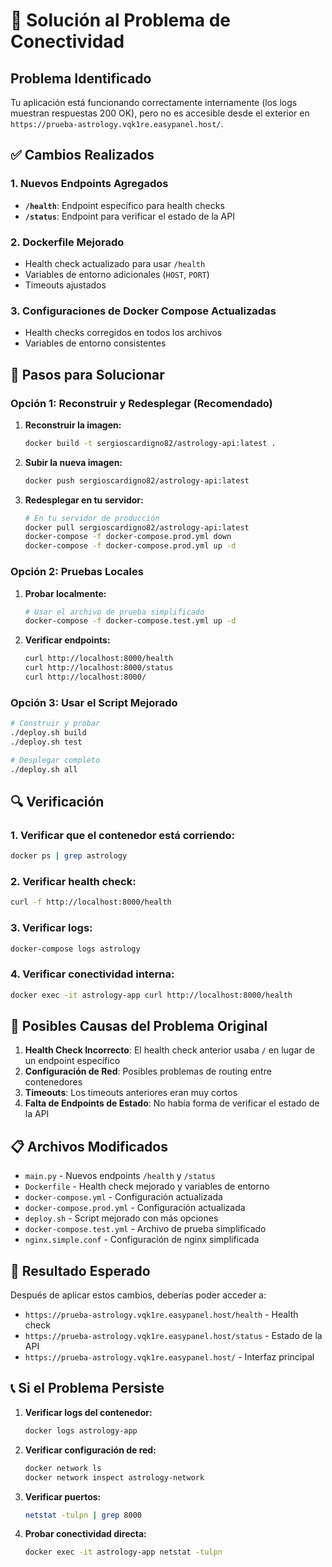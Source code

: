 # 🔧 Solución al Problema de Conectividad

## Problema Identificado

Tu aplicación está funcionando correctamente internamente (los logs muestran respuestas 200 OK), pero no es accesible desde el exterior en `https://prueba-astrology.vqk1re.easypanel.host/`.

## ✅ Cambios Realizados

### 1. Nuevos Endpoints Agregados

-   **`/health`**: Endpoint específico para health checks
-   **`/status`**: Endpoint para verificar el estado de la API

### 2. Dockerfile Mejorado

-   Health check actualizado para usar `/health`
-   Variables de entorno adicionales (`HOST`, `PORT`)
-   Timeouts ajustados

### 3. Configuraciones de Docker Compose Actualizadas

-   Health checks corregidos en todos los archivos
-   Variables de entorno consistentes

## 🚀 Pasos para Solucionar

### Opción 1: Reconstruir y Redesplegar (Recomendado)

1. **Reconstruir la imagen:**

    ```bash
    docker build -t sergioscardigno82/astrology-api:latest .
    ```

2. **Subir la nueva imagen:**

    ```bash
    docker push sergioscardigno82/astrology-api:latest
    ```

3. **Redesplegar en tu servidor:**
    ```bash
    # En tu servidor de producción
    docker pull sergioscardigno82/astrology-api:latest
    docker-compose -f docker-compose.prod.yml down
    docker-compose -f docker-compose.prod.yml up -d
    ```

### Opción 2: Pruebas Locales

1. **Probar localmente:**

    ```bash
    # Usar el archivo de prueba simplificado
    docker-compose -f docker-compose.test.yml up -d
    ```

2. **Verificar endpoints:**
    ```bash
    curl http://localhost:8000/health
    curl http://localhost:8000/status
    curl http://localhost:8000/
    ```

### Opción 3: Usar el Script Mejorado

```bash
# Construir y probar
./deploy.sh build
./deploy.sh test

# Desplegar completo
./deploy.sh all
```

## 🔍 Verificación

### 1. Verificar que el contenedor está corriendo:

```bash
docker ps | grep astrology
```

### 2. Verificar health check:

```bash
curl -f http://localhost:8000/health
```

### 3. Verificar logs:

```bash
docker-compose logs astrology
```

### 4. Verificar conectividad interna:

```bash
docker exec -it astrology-app curl http://localhost:8000/health
```

## 🐛 Posibles Causas del Problema Original

1. **Health Check Incorrecto**: El health check anterior usaba `/` en lugar de un endpoint específico
2. **Configuración de Red**: Posibles problemas de routing entre contenedores
3. **Timeouts**: Los timeouts anteriores eran muy cortos
4. **Falta de Endpoints de Estado**: No había forma de verificar el estado de la API

## 📋 Archivos Modificados

-   `main.py` - Nuevos endpoints `/health` y `/status`
-   `Dockerfile` - Health check mejorado y variables de entorno
-   `docker-compose.yml` - Configuración actualizada
-   `docker-compose.prod.yml` - Configuración actualizada
-   `deploy.sh` - Script mejorado con más opciones
-   `docker-compose.test.yml` - Archivo de prueba simplificado
-   `nginx.simple.conf` - Configuración de nginx simplificada

## 🎯 Resultado Esperado

Después de aplicar estos cambios, deberías poder acceder a:

-   `https://prueba-astrology.vqk1re.easypanel.host/health` - Health check
-   `https://prueba-astrology.vqk1re.easypanel.host/status` - Estado de la API
-   `https://prueba-astrology.vqk1re.easypanel.host/` - Interfaz principal

## 📞 Si el Problema Persiste

1. **Verificar logs del contenedor:**

    ```bash
    docker logs astrology-app
    ```

2. **Verificar configuración de red:**

    ```bash
    docker network ls
    docker network inspect astrology-network
    ```

3. **Verificar puertos:**

    ```bash
    netstat -tulpn | grep 8000
    ```

4. **Probar conectividad directa:**
    ```bash
    docker exec -it astrology-app netstat -tulpn
    ```
